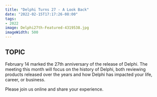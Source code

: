 ```yaml
---
title: "Delphi Turns 27 - A Look Back"
date: "2022-02-15T17:17:26-08:00"
tags:
- 2022
image: Delphi27th-Featured-4319538.jpg
imageWidth: 500
---
```


## TOPIC ##

February 14 marked the 27th anniversary of the release of Delphi. The meeting this month will focus on the history of Delphi, both reviewing products released over the years and how Delphi has impacted your life, career, or business.

Please join us online and share your experience.
